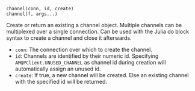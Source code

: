 ```
channel(conn, id, create)
channel(f, args...)
```

Create or return an existing a channel object. Multiple channels can be multiplexed over a single connection. Can be used with the Julia do block syntax to create a channel and close it afterwards.

  * `conn`: The connection over which to create the channel.
  * `id`: Channels are identified by their numeric id. Specifying `AMQPClient.UNUSED_CHANNEL` as channel   id during creation will automatically assign an unused id.
  * `create`: If true, a new channel will be created. Else an existing channel with the specified id   will be returned.
